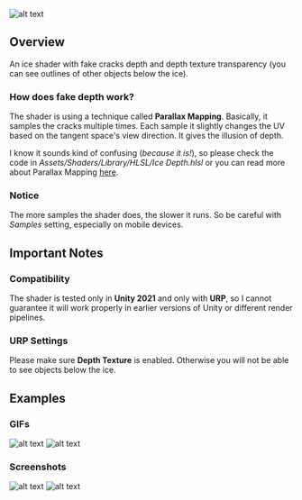 ![alt text](https://github.com/tojynick/Ice-Shader/blob/main/Readme%20Resources/Thumbnail.jpg)

## Overview
An ice shader with fake cracks depth and depth texture transparency (you can see outlines of other objects below the ice).

### How does fake depth work?
The shader is using a technique called **Parallax Mapping**. Basically, it samples the cracks multiple times. Each sample it slightly changes the UV based on the tangent space's view direction. It gives the illusion of depth.

I know it sounds kind of confusing (*because it is!*), so please check the code in *Assets/Shaders/Library/HLSL/Ice Depth.hlsl* or you can read more about Parallax Mapping [here](https://en.wikipedia.org/wiki/Parallax_mapping).

### Notice
The more samples the shader does, the slower it runs. So be careful with *Samples* setting, especially on mobile devices.

## Important Notes
### Compatibility
The shader is tested only in **Unity 2021** and only with **URP**, so I cannot guarantee it will work properly in earlier versions of Unity or different render pipelines.
### URP Settings
Please make sure **Depth Texture** is enabled. Otherwise you will not be able to see objects below the ice.

## Examples
### GIFs
![alt text](https://github.com/tojynick/Ice-Shader/blob/main/Readme%20Resources/Ice%20Ground.gif)
![alt text](https://github.com/tojynick/Ice-Shader/blob/main/Readme%20Resources/Ice%20Cubes.gif)

### Screenshots
![alt text](https://github.com/tojynick/Ice-Shader/blob/main/Readme%20Resources/Ice%20Ground%201.jpg)
![alt text](https://github.com/tojynick/Ice-Shader/blob/main/Readme%20Resources/Ice%20Sphere.jpg)
